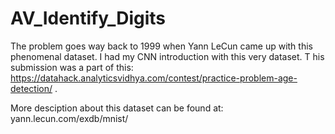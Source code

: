 # AV_Identify_Digits
The problem goes way back to 1999 when Yann LeCun came up with this phenomenal dataset. 
I had my CNN introduction with this very dataset. T
his submission was a part of this: https://datahack.analyticsvidhya.com/contest/practice-problem-age-detection/ . 

More desciption about this dataset can be found at: yann.lecun.com/exdb/mnist/
